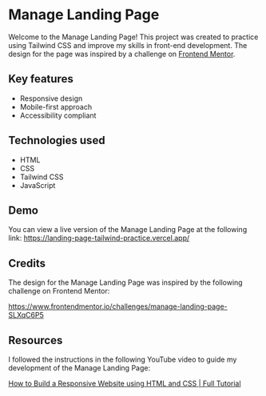 
# Manage Landing Page

Welcome to the Manage Landing Page! This project was created to practice using Tailwind CSS and improve my skills in front-end development. The design for the page was inspired by a challenge on [Frontend Mentor](https://www.frontendmentor.io/home).

## Key features

- Responsive design
- Mobile-first approach
- Accessibility compliant

## Technologies used

- HTML
- CSS
- Tailwind CSS
- JavaScript

## Demo

You can view a live version of the Manage Landing Page at the following link:
https://landing-page-tailwind-practice.vercel.app/

## Credits

The design for the Manage Landing Page was inspired by the following challenge on Frontend Mentor:

https://www.frontendmentor.io/challenges/manage-landing-page-SLXqC6P5

## Resources

I followed the instructions in the following YouTube video to guide my development of the Manage Landing Page:

[How to Build a Responsive Website using HTML and CSS | Full Tutorial](https://youtu.be/dFgzHOX84xQ)